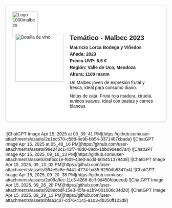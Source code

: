 <html lang="es">
<head>
  <meta charset="UTF-8">
  <meta name="viewport" content="width=device-width, initial-scale=1.0">
  <title>Vinos Malbec - 1000malbecs</title>
  <style>
    body {
      font-family: Arial, sans-serif;
      background-color: #fdfdfd;
      margin: 0;
      padding: 20px;
    }
    .card {
      border: 1px solid #ddd;
      border-radius: 10px;
      box-shadow: 0 2px 5px rgba(0,0,0,0.1);
      margin-bottom: 30px;
      background-color: #fff;
      position: relative;
      padding: 20px;
    }
    .logo {
      position: absolute;
      top: 20px;
      left: 20px;
      width: 80px;
      height: auto;
    }
    .card-content {
      display: flex;
      align-items: flex-start;
      margin-top: 60px; /* Para evitar que el logo superponga el contenido */
    }
    .bottle-cell {
      flex: 0 0 auto;
      padding: 10px;
    }
    .text-cell {
      flex: 1;
      padding: 10px;
    }
    .bottle {
      width: 150px;
      height: auto;
      max-width: 100%;
    }
    .vino {
      font-size: 1.5em;
      margin: 0 0 10px 0;
    }
    .bodega, .precio, .region, .altura, .anada {
      font-weight: bold;
      margin: 5px 0;
    }
    .descripcion, .notas {
      margin: 10px 0;
    }

    /* Media query para pantallas pequeñas */
    @media (max-width: 600px) {
      .card-content {
        flex-direction: column;
        margin-top: 100px; /* Más espacio para el logo en móviles */
      }
      .bottle-cell, .text-cell {
        width: 100%;
        padding: 5px;
      }
      .bottle {
        margin: 0 auto;
        display: block;
      }
    }
  </style>
</head>
<body>

  <!-- Ejemplo de ficha -->
  <div class="card">
    <img class="logo" src="https://github.com/user-attachments/assets/2e1ec570-c588-4e9b-bb54-3371487cbada" alt="Logo 1000malbecs" Width="150" Height="150">
    <div class="card-content">
      <div class="bottle-cell">
        <img class="bottle" src="https://www.vino-argentino.de/storage/images/image?remote=https%3A%2F%2Fwww.vino-argentino.de%2FWebRoot%2FStore12%2FShops%2F242730%2F5F95%2FF129%2FB710%2FDC62%2F6489%2F0A0C%2F6D0F%2F0CFA%2FTematico-Malbec.jpg&shop=242730&width=512&height=2560" alt="Botella de vino">
      </div>
      <div class="text-cell">
        <h2 class="vino">Temático - Malbec 2023</h2>
        <p class="bodega">Mauricio Lorca Bodega y Viñedos</p>
        <p class="anada">Añada: 2023</p>
        <p class="precio">Precio UVP: 8.5 €</p>
        <p class="region">Región: Valle de Uco, Mendoza</p>
        <p class="altura">Altura: 1100 msnm</p>
        <p class="descripcion">Un Malbec joven de expresión frutal y fresca, ideal para consumo diario.</p>
        <p class="notas">Notas de cata: Fruta roja madura, ciruela, taninos suaves. Ideal con pastas y carnes blancas.</p>
      </div>
    </div>
  </div>

</body>
</html> 
 ![ChatGPT Image Apr 15, 2025 at 03_39_41 PM](https://github.com/user-attachments/assets/2e1ec570-c588-4e9b-bb54-3371487cbada)
 ![ChatGPT Image Apr 15, 2025 at 05_48_16 PM](https://github.com/user-attachments/assets/98e242c1-43f7-48d0-89cb-1bb090eed7a4)
 ![ChatGPT Image Apr 15, 2025, 09_16_13 PM](https://github.com/user-attachments/assets/04f6cc1e-f609-43e0-acdd-605451379408)
![ChatGPT Image Apr 15, 2025, 09_13_02 PM](https://github.com/user-attachments/assets/594e5c8e-6441-4774-ba35-8250db5347a4)
![ChatGPT Image Apr 15, 2025, 09_20_38 PM](https://github.com/user-attachments/assets/2a09a9ec-11c3-4268-8cff-9d450fdaeeed)
![ChatGPT Image Apr 15, 2025, 09_26_28 PM](https://github.com/user-attachments/assets/929ecbdf-15e3-45fa-a1b9-001606c34d20)
![ChatGPT Image Apr 15, 2025, 09_29_13 PM](https://github.com/user-attachments/assets/bfaa3c87-cd76-4145-a103-db350ff123d8)











